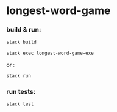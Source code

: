 # longest-word-game
### build & run:
```bash
stack build
```
```bash
stack exec longest-word-game-exe
```
or :
```bash
stack run
```

### run tests:
```bash
stack test
```
